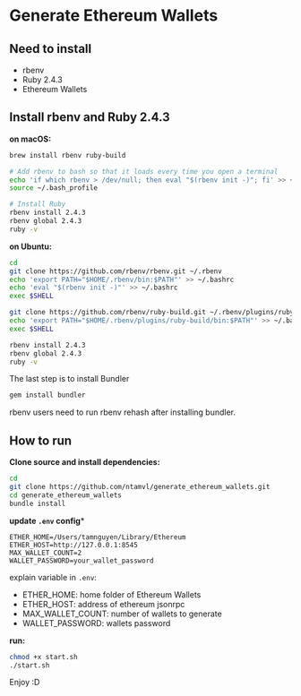 # Generate Ethereum Wallets

## Need to install
- rbenv
- Ruby 2.4.3
- Ethereum Wallets

## Install rbenv and Ruby 2.4.3
**on macOS:**
```bash
brew install rbenv ruby-build

# Add rbenv to bash so that it loads every time you open a terminal
echo 'if which rbenv > /dev/null; then eval "$(rbenv init -)"; fi' >> ~/.bash_profile
source ~/.bash_profile

# Install Ruby
rbenv install 2.4.3
rbenv global 2.4.3
ruby -v
```

**on Ubuntu:**
```bash
cd
git clone https://github.com/rbenv/rbenv.git ~/.rbenv
echo 'export PATH="$HOME/.rbenv/bin:$PATH"' >> ~/.bashrc
echo 'eval "$(rbenv init -)"' >> ~/.bashrc
exec $SHELL

git clone https://github.com/rbenv/ruby-build.git ~/.rbenv/plugins/ruby-build
echo 'export PATH="$HOME/.rbenv/plugins/ruby-build/bin:$PATH"' >> ~/.bashrc
exec $SHELL

rbenv install 2.4.3
rbenv global 2.4.3
ruby -v
```

The last step is to install Bundler
```bash
gem install bundler
```
rbenv users need to run rbenv rehash after installing bundler.


## How to run
**Clone source and install dependencies:**
```bash
cd
git clone https://github.com/ntamvl/generate_ethereum_wallets.git
cd generate_ethereum_wallets
bundle install
```

**update `.env` config***
```
ETHER_HOME=/Users/tamnguyen/Library/Ethereum
ETHER_HOST=http://127.0.0.1:8545
MAX_WALLET_COUNT=2
WALLET_PASSWORD=your_wallet_password
```

explain variable in `.env`:
- ETHER_HOME: home folder of Ethereum Wallets
- ETHER_HOST: address of ethereum jsonrpc
- MAX_WALLET_COUNT: number of wallets to generate
- WALLET_PASSWORD: wallets password

**run:**
```bash
chmod +x start.sh
./start.sh
```


Enjoy :D

